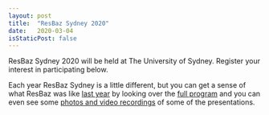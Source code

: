 ```yaml
---
layout: post
title:  "ResBaz Sydney 2020"
date:   2020-03-04 
isStaticPost: false
---
```


ResBaz Sydney 2020 will be held at The University of Sydney. Register your interest in participating below.

Each year ResBaz Sydney is a little different, but you can get a sense of what ResBaz was like [last year](https://resbaz.github.io/resbaz2019/sydney/) by looking over the [full program](https://resbaz.github.io/resbaz2019/sydney/Resbaz2019_Program.pdf) and you can even see some [photos and video recordings](https://research.unsw.edu.au/resbaz-sydney) of some of the presentations.